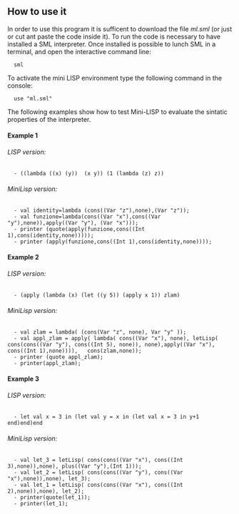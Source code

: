 ## How to use it
In order to use this program it is sufficent to download the file *ml.sml* (or just or cut ant paste the code inside it).
To run the code is necessary to have installed a SML interpreter. Once installed is possible to lunch SML in a terminal, and open the interactive command line:
```
  sml
```
To activate the mini LISP environment type the following command in the console:
```
  use "ml.sml"
```

The following examples show how to test Mini-LISP to evaluate the sintatic properties of the interpreter.
#### Example 1
###### LISP version:
```
  - ((lambda ((x) (y))  (x y)) (1 (lambda (z) z)) 
```
###### MiniLisp version:
```
  - val identity=lambda (cons((Var "z"),none),(Var "z"));
  - val funzione=lambda(cons((Var "x"),cons((Var "y"),none)),apply((Var "y"), (Var "x")));
  - printer (quote(apply(funzione,cons((Int 1),cons(identity,none)))));
  - printer (apply(funzione,cons((Int 1),cons(identity,none))));
```

#### Example 2
###### LISP version:
```
  - (apply (lambda (x) (let ((y 5)) (apply x 1)) zlam)
```
###### MiniLisp version:
```
  - val zlam = lambda( (cons(Var "z", none), Var "y" ));
  - val appl_zlam = apply( lambda( cons((Var "x"), none), letLisp( cons(cons((Var "y"), cons((Int 5), none)), none),apply((Var "x"), cons((Int 1),none)))),   cons(zlam,none));
  - printer (quote appl_zlam);
  - printer(appl_zlam);
```

#### Example 3
###### LISP version:
```
  - let val x = 3 in (let val y = x in (let val x = 3 in y+1 end)end)end
```
###### MiniLisp version:
```
  - val let_3 = letLisp( cons(cons((Var "x"), cons((Int 3),none)),none), plus((Var "y"),(Int 1)));
  - val let_2 = letLisp( cons(cons((Var "y"), cons((Var "x"),none)),none), let_3);
  - val let_1 = letLisp( cons(cons((Var "x"), cons((Int 2),none)),none), let_2);
  - printer(quote(let_1));
  - printer(let_1);
```
